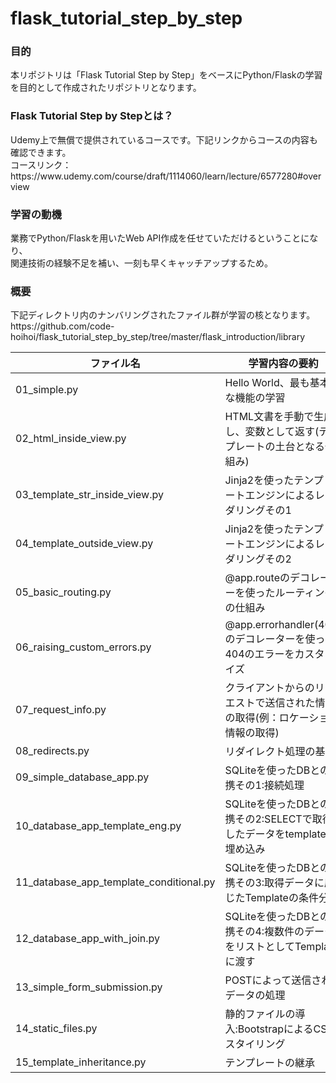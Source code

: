 # flask_tutorial_step_by_step

<h3>目的</h3>
本リポジトリは「Flask Tutorial Step by Step」をベースにPython/Flaskの学習を目的として作成されたリポジトリとなります。<br>

<h3>Flask Tutorial Step by Stepとは？</h3>
Udemy上で無償で提供されているコースです。下記リンクからコースの内容も確認できます。<br>
コースリンク：https://www.udemy.com/course/draft/1114060/learn/lecture/6577280#overview

<h3>学習の動機</h3>
業務でPython/Flaskを用いたWeb API作成を任せていただけるということになり、<br>
関連技術の経験不足を補い、一刻も早くキャッチアップするため。

<h3>概要</h3>
下記ディレクトリ内のナンバリングされたファイル群が学習の核となります。<br>
https://github.com/code-hoihoi/flask_tutorial_step_by_step/tree/master/flask_introduction/library

<p>

| ファイル名 | 学習内容の要約 |
| ------------- | ------------- |
| 01_simple.py | Hello World、最も基本的な機能の学習 |
| 02_html_inside_view.py | HTML文書を手動で生成し、変数として返す(テンプレートの土台となる仕組み) |
| 03_template_str_inside_view.py | Jinja2を使ったテンプレートエンジンによるレンダリングその1 |
| 04_template_outside_view.py | Jinja2を使ったテンプレートエンジンによるレンダリングその2 |
| 05_basic_routing.py | @app.routeのデコレーターを使ったルーティングの仕組み |
| 06_raising_custom_errors.py | @app.errorhandler(404)のデコレーターを使って404のエラーをカスタマイズ |
| 07_request_info.py | クライアントからのリクエストで送信された情報の取得(例：ロケーション情報の取得) |
| 08_redirects.py | リダイレクト処理の基本 |
| 09_simple_database_app.py | SQLiteを使ったDBとの連携その1:接続処理 |
| 10_database_app_template_eng.py | SQLiteを使ったDBとの連携その2:SELECTで取得したデータをtemplateに埋め込み |
| 11_database_app_template_conditional.py | SQLiteを使ったDBとの連携その3:取得データに応じたTemplateの条件分岐 |
| 12_database_app_with_join.py | SQLiteを使ったDBとの連携その4:複数件のデータをリストとしてTemplateに渡す |
| 13_simple_form_submission.py | POSTによって送信されたデータの処理 |
| 14_static_files.py | 静的ファイルの導入:BootstrapによるCSSスタイリング |
| 15_template_inheritance.py | テンプレートの継承 |

</p>
